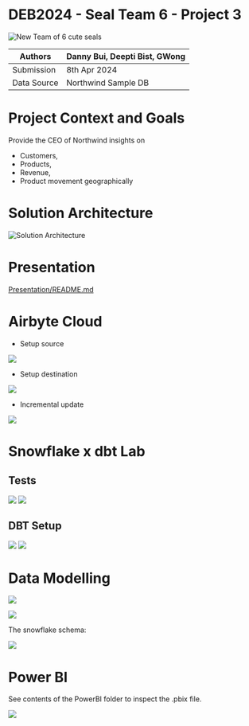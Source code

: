 # DEB2024 - Seal Team 6 - Project 3

![New Team of 6 cute seals](Images/SealTeam6.PNG)

| Authors     | Danny Bui, Deepti Bist, GWong |
| ---         | ---                           |
|Submission   | 8th Apr 2024                  |
|Data Source  | Northwind Sample DB           |

# Project Context and Goals

Provide the CEO of Northwind insights on 
- Customers,
- Products,
- Revenue, 
- Product movement geographically

# Solution Architecture

![Solution Architecture](Images/SolutionArchitecture.PNG)

# Presentation

[Presentation/README.md](Presentation/README.md)

# Airbyte Cloud

- Setup source

![](Images/AirByteNewSource.PNG)

- Setup destination

![](Images/AirByteSetupDestination.PNG)

- Incremental update

![](Images/AirByteIncrementalExtract.PNG)

# Snowflake x dbt Lab

## Tests
![](Images/DBTGenericTests.PNG)
![](Images/DBTSingularTests.PNG)

## DBT Setup
![](Images/DBTDependenciesSource.PNG)
![](Images/DBTDependenciesRef.PNG)

# Data Modelling

![](Images/SnowFlakeDataModelling.PNG)

![](Images/SnowflakeSchemaRaw.PNG)

The snowflake schema:

![](Images/SnowflakeSchema.PNG)

# Power BI

See contents of the PowerBI folder to inspect the .pbix file.

![](Images/PBIDashboard.PNG)



